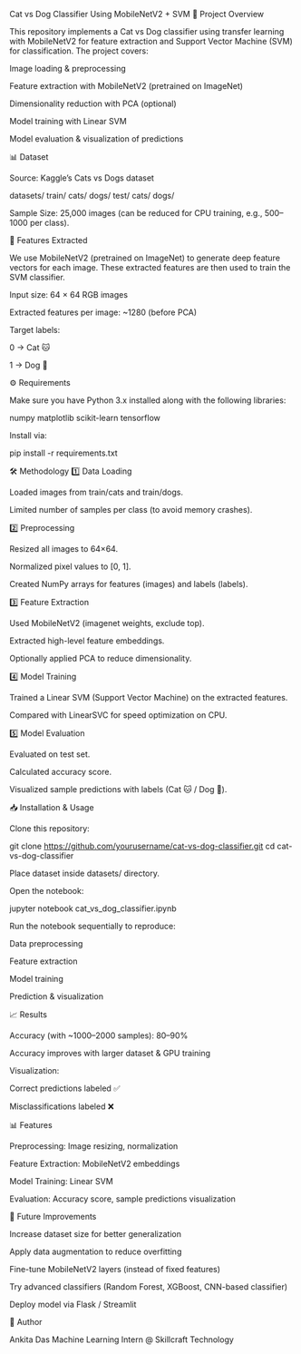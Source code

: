 Cat vs Dog Classifier Using MobileNetV2 + SVM
📌 Project Overview

This repository implements a Cat vs Dog classifier using transfer learning with MobileNetV2 for feature extraction and Support Vector Machine (SVM) for classification.
The project covers:

Image loading & preprocessing

Feature extraction with MobileNetV2 (pretrained on ImageNet)

Dimensionality reduction with PCA (optional)

Model training with Linear SVM

Model evaluation & visualization of predictions

📊 Dataset

Source: Kaggle’s Cats vs Dogs dataset

datasets/
    train/
        cats/
        dogs/
    test/
        cats/
        dogs/


Sample Size: 25,000 images (can be reduced for CPU training, e.g., 500–1000 per class).

🧮 Features Extracted

We use MobileNetV2 (pretrained on ImageNet) to generate deep feature vectors for each image.
These extracted features are then used to train the SVM classifier.

Input size: 64 × 64 RGB images

Extracted features per image: ~1280 (before PCA)

Target labels:

0 → Cat 🐱

1 → Dog 🐶

⚙️ Requirements

Make sure you have Python 3.x installed along with the following libraries:

numpy
matplotlib
scikit-learn
tensorflow


Install via:

pip install -r requirements.txt

🛠 Methodology
1️⃣ Data Loading

Loaded images from train/cats and train/dogs.

Limited number of samples per class (to avoid memory crashes).

2️⃣ Preprocessing

Resized all images to 64×64.

Normalized pixel values to [0, 1].

Created NumPy arrays for features (images) and labels (labels).

3️⃣ Feature Extraction

Used MobileNetV2 (imagenet weights, exclude top).

Extracted high-level feature embeddings.

Optionally applied PCA to reduce dimensionality.

4️⃣ Model Training

Trained a Linear SVM (Support Vector Machine) on the extracted features.

Compared with LinearSVC for speed optimization on CPU.

5️⃣ Model Evaluation

Evaluated on test set.

Calculated accuracy score.

Visualized sample predictions with labels (Cat 🐱 / Dog 🐶).

📥 Installation & Usage

Clone this repository:

git clone https://github.com/yourusername/cat-vs-dog-classifier.git
cd cat-vs-dog-classifier


Place dataset inside datasets/ directory.

Open the notebook:

jupyter notebook cat_vs_dog_classifier.ipynb


Run the notebook sequentially to reproduce:

Data preprocessing

Feature extraction

Model training

Prediction & visualization

📈 Results

Accuracy (with ~1000–2000 samples): 80–90%

Accuracy improves with larger dataset & GPU training

Visualization:

Correct predictions labeled ✅

Misclassifications labeled ❌

📊 Features

Preprocessing: Image resizing, normalization

Feature Extraction: MobileNetV2 embeddings

Model Training: Linear SVM

Evaluation: Accuracy score, sample predictions visualization

🔮 Future Improvements

Increase dataset size for better generalization

Apply data augmentation to reduce overfitting

Fine-tune MobileNetV2 layers (instead of fixed features)

Try advanced classifiers (Random Forest, XGBoost, CNN-based classifier)

Deploy model via Flask / Streamlit

👤 Author

Ankita Das
Machine Learning Intern @ Skillcraft Technology